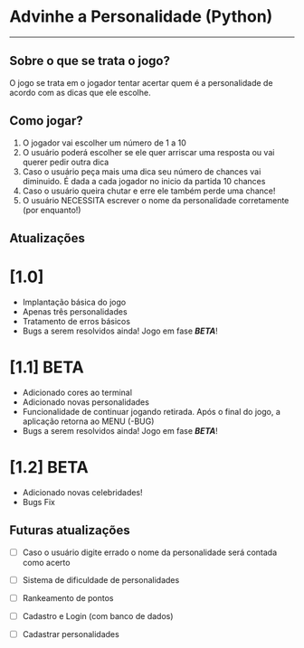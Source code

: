 # Advinhe a Personalidade (Python)

---
## Sobre o que se trata o jogo?
O jogo se trata em o jogador tentar acertar quem é a personalidade de acordo com as dicas que ele escolhe.

## Como jogar?
1. O jogador vai escolher um número de 1 a 10
2. O usuário poderá escolher se ele quer arriscar uma resposta ou vai querer pedir outra dica
3. Caso o usuário peça mais uma dica seu número de chances vai diminuido. É dada a cada jogador no inicio da partida 10 chances
4. Caso o usuário queira chutar e erre ele também perde uma chance!
5. O usuário NECESSITA escrever o nome da personalidade corretamente (por enquanto!)

## Atualizações
# [1.0]

- Implantação básica do jogo
- Apenas três personalidades
- Tratamento de erros básicos
- Bugs a serem resolvidos ainda! Jogo em fase ***BETA***!

# [1.1] BETA

- Adicionado cores ao terminal
- Adicionado novas personalidades
- Funcionalidade de continuar jogando retirada. Após o final do jogo, a aplicação retorna ao MENU (-BUG)
- Bugs a serem resolvidos ainda! Jogo em fase ***BETA***!

# [1.2] BETA

- Adicionado novas celebridades!
- Bugs Fix

## Futuras atualizações
- [ ] Caso o usuário digite errado o nome da personalidade será contada como acerto
- [ ] Sistema de dificuldade de personalidades
- [ ] Rankeamento de pontos
- [ ] Cadastro e Login (com banco de dados)
- [ ] Cadastrar personalidades

